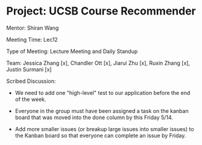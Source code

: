 # Project: UCSB Course Recommender

Mentor: Shiran Wang

Meeting Time: Lec12

Type of Meeting: Lecture Meeting and Daily Standup

Team:  Jessica Zhang [x], Chandler Ott [x], Jiarui Zhu [x], Ruxin Zhang [x], Justin Surmani [x]

Scribed Discussion:

* We need to add one "high-level" test to our application before the end of the week.

* Everyone in the group must have been assigned a task on the kanban board that was moved into the done column by this Friday 5/14.

* Add more smaller issues (or breakup large issues into smaller issues) to the Kanban board so that everyone can complete an issue by Friday.

